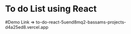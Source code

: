 # To do List using React 

#Demo Link => to-do-react-5uend8mq2-bassams-projects-d4a25ed8.vercel.app
